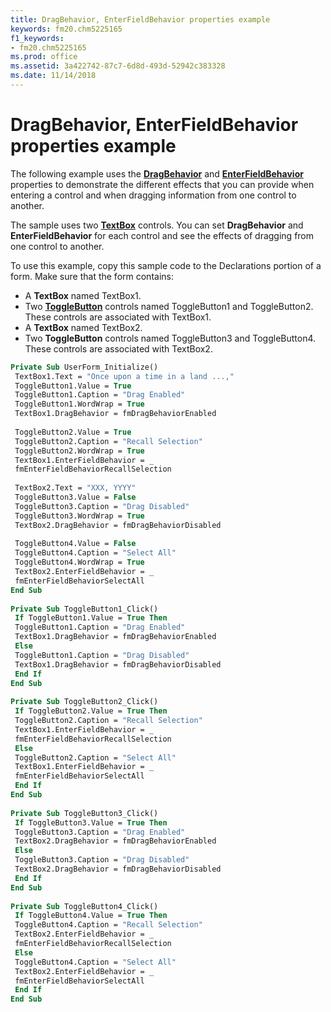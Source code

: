 ```yaml
---
title: DragBehavior, EnterFieldBehavior properties example
keywords: fm20.chm5225165
f1_keywords:
- fm20.chm5225165
ms.prod: office
ms.assetid: 3a422742-87c7-6d8d-493d-52942c383328
ms.date: 11/14/2018
---
```



# DragBehavior, EnterFieldBehavior properties example

The following example uses the **[DragBehavior](dragbehavior-property.md)** and **[EnterFieldBehavior](enterfieldbehavior-property.md)** properties to demonstrate the different effects that you can provide when entering a control and when dragging information from one control to another.

The sample uses two **[TextBox](textbox-control.md)** controls. You can set **DragBehavior** and **EnterFieldBehavior** for each control and see the effects of dragging from one control to another.

To use this example, copy this sample code to the Declarations portion of a form. Make sure that the form contains:

- A **TextBox** named TextBox1.   
- Two **[ToggleButton](togglebutton-control.md)** controls named ToggleButton1 and ToggleButton2. These controls are associated with TextBox1.    
- A **TextBox** named TextBox2.   
- Two **ToggleButton** controls named ToggleButton3 and ToggleButton4. These controls are associated with TextBox2.


```vb
Private Sub UserForm_Initialize() 
 TextBox1.Text = "Once upon a time in a land ...," 
 ToggleButton1.Value = True 
 ToggleButton1.Caption = "Drag Enabled" 
 ToggleButton1.WordWrap = True 
 TextBox1.DragBehavior = fmDragBehaviorEnabled 
 
 ToggleButton2.Value = True 
 ToggleButton2.Caption = "Recall Selection" 
 ToggleButton2.WordWrap = True 
 TextBox1.EnterFieldBehavior = _ 
 fmEnterFieldBehaviorRecallSelection 
 
 TextBox2.Text = "XXX, YYYY" 
 ToggleButton3.Value = False 
 ToggleButton3.Caption = "Drag Disabled" 
 ToggleButton3.WordWrap = True 
 TextBox2.DragBehavior = fmDragBehaviorDisabled 
 
 ToggleButton4.Value = False 
 ToggleButton4.Caption = "Select All" 
 ToggleButton4.WordWrap = True 
 TextBox2.EnterFieldBehavior = _ 
 fmEnterFieldBehaviorSelectAll 
End Sub 
 
Private Sub ToggleButton1_Click() 
 If ToggleButton1.Value = True Then 
 ToggleButton1.Caption = "Drag Enabled" 
 TextBox1.DragBehavior = fmDragBehaviorEnabled 
 Else 
 ToggleButton1.Caption = "Drag Disabled" 
 TextBox1.DragBehavior = fmDragBehaviorDisabled 
 End If 
End Sub 
 
Private Sub ToggleButton2_Click() 
 If ToggleButton2.Value = True Then 
 ToggleButton2.Caption = "Recall Selection" 
 TextBox1.EnterFieldBehavior = _ 
 fmEnterFieldBehaviorRecallSelection 
 Else 
 ToggleButton2.Caption = "Select All" 
 TextBox1.EnterFieldBehavior = _ 
 fmEnterFieldBehaviorSelectAll 
 End If 
End Sub 
 
Private Sub ToggleButton3_Click() 
 If ToggleButton3.Value = True Then 
 ToggleButton3.Caption = "Drag Enabled" 
 TextBox2.DragBehavior = fmDragBehaviorEnabled 
 Else 
 ToggleButton3.Caption = "Drag Disabled" 
 TextBox2.DragBehavior = fmDragBehaviorDisabled 
 End If 
End Sub 
 
Private Sub ToggleButton4_Click() 
 If ToggleButton4.Value = True Then 
 ToggleButton4.Caption = "Recall Selection" 
 TextBox2.EnterFieldBehavior = _ 
 fmEnterFieldBehaviorRecallSelection 
 Else 
 ToggleButton4.Caption = "Select All" 
 TextBox2.EnterFieldBehavior = _ 
 fmEnterFieldBehaviorSelectAll 
 End If 
End Sub
```


